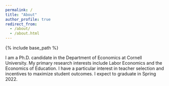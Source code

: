 ```yaml
---
permalink: /
title: "About"
author_profile: true
redirect_from: 
  - /about/
  - /about.html
---
```


{% include base_path %}


I am a Ph.D. candidate in the Department of Economics at Cornell University.  My primary research interests include Labor Economics and the Economics of Education.   I have a particular interest in teacher selection and incentives to maximize student outcomes.   I expect to graduate in Spring 2022.

<!-- My website is located at <https://KevinCNg.github.io>, which contains my CV and research materials. -->

<!-- My job market paper can be downloaded [here](https://KevinCNg.github.io/files/Ng_Job_Market_paper.pdf). -->
